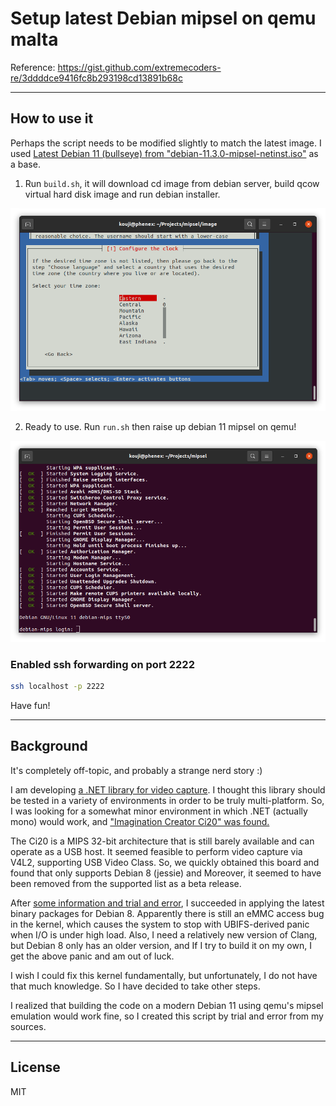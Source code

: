 # Setup latest Debian mipsel on qemu malta

Reference:
  https://gist.github.com/extremecoders-re/3ddddce9416fc8b293198cd13891b68c

----

## How to use it

Perhaps the script needs to be modified slightly to match the latest image. I used [Latest Debian 11 (bullseye) from "debian-11.3.0-mipsel-netinst.iso"](http://cdimage.debian.org/cdimage/release/current/mipsel/iso-cd/debian-11.3.0-mipsel-netinst.iso) as a base.

1. Run `build.sh`, it will download cd image from debian server, build qcow virtual hard disk image and run debian installer.

![installing](Images/installing.png)

2. Ready to use. Run `run.sh` then raise up debian 11 mipsel on qemu!

![run](Images/run.png)

### Enabled ssh forwarding on port 2222

```bash
ssh localhost -p 2222
```

Have fun!

----

## Background

It's completely off-topic, and probably a strange nerd story :)

I am developing [a .NET library for video capture](https://github.com/kekyo/FlashCap).
I thought this library should be tested in a variety of environments in order to be truly multi-platform.
So, I was looking for a somewhat minor environment in which .NET (actually mono) would work,
and ["Imagination Creator Ci20" was found.](https://uk.rs-online.com/web/p/single-board-computers/1253305)

The Ci20 is a MIPS 32-bit architecture that is still barely available and can operate as a USB host.
It seemed feasible to perform video capture via V4L2, supporting USB Video Class.
So, we quickly obtained this board and found that only supports Debian 8 (jessie) and
Moreover, it seemed to have been removed from the supported list as a beta release.

After [some information and trial and error](https://gist.github.com/kekyo/1d851907bf5b59ddb204448de3b18383),
I succeeded in applying the latest binary packages for Debian 8.
Apparently there is still an eMMC access bug in the kernel, which causes the system to stop
with UBIFS-derived panic when I/O is under high load.
Also, I need a relatively new version of Clang, but Debian 8 only has an older version,
and If I try to build it on my own, I get the above panic and am out of luck.

I wish I could fix this kernel fundamentally, but unfortunately, I do not have that much knowledge.
So I have decided to take other steps.

I realized that building the code on a modern Debian 11 using qemu's mipsel emulation would work fine,
so I created this script by trial and error from my sources.

----

## License

MIT
